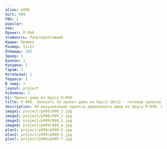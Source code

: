 ```yaml
---
alias: p999
Sort: 999
FBX: 1
popular: 
new: 
Проект: П-999
Этажность: Полутораэтажный
Крыша: Прямая
Размер: 11х12
Площадь: 183
Эркер: 1
Балкон: 1
Кукушка: 2
Гараж: 2
Котельная: 1
Терраса: 1
В чашу: 2
layout: project
hidemenu: 1
h1: Проект дома из бруса П-999
title: П-999. Заказать 3d проект дома из бруса 10х12 - готовые проекты
description: 3d визуализация проекта деревянного дома из бруса П-999. Площадь 183 м2, размер 10х12. Вы можете внести любые изменения в проект.
image1: project/p999/999_1.jpg
image2: project/p999/999_2.jpg
image3: project/p999/999_3.jpg
image4: project/p999/999_4.jpg
plan1: project/p999/p999-1.jpg
plan2: project/p999/p999-2.jpg
planl: project/p999/p999-f.jpg
---
```


